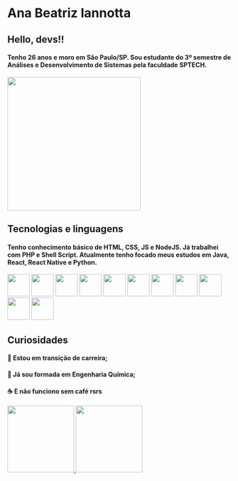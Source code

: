 # Ana Beatriz Iannotta

## Hello, devs!!

#### Tenho 26 anos e moro em São Paulo/SP. Sou estudante do 3º semestre de Análises e Desenvolvimento de Sistemas pela faculdade SPTECH.
<img src="https://i.imgur.com/CzYiNt9.png" height="300px">

## Tecnologias e linguagens

#### Tenho conhecimento básico de HTML, CSS, JS e NodeJS. Já trabalhei com PHP e Shell Script. Atualmente tenho focado meus estudos em Java, React, React Native e Python.
<img src="https://cdn.jsdelivr.net/gh/devicons/devicon/icons/html5/html5-original.svg" height="50px"/>    <img src="https://cdn.jsdelivr.net/gh/devicons/devicon/icons/css3/css3-original.svg" height="50px"/>    <img src="https://cdn.jsdelivr.net/gh/devicons/devicon/icons/javascript/javascript-original.svg" height="50px"/>    <img src="https://cdn.jsdelivr.net/gh/devicons/devicon/icons/nodejs/nodejs-original.svg" height="50px"/>   <img src="https://cdn.jsdelivr.net/gh/devicons/devicon/icons/java/java-original.svg" height="50px"/>   <img src="https://cdn.jsdelivr.net/gh/devicons/devicon/icons/php/php-original.svg" height="50px"/>    <img src="https://cdn.jsdelivr.net/gh/devicons/devicon/icons/react/react-original.svg" height="50px"/>    <img src="https://cdn.jsdelivr.net/gh/devicons/devicon/icons/python/python-original.svg" height="50px"/>   <img src="https://cdn.jsdelivr.net/gh/devicons/devicon/icons/ubuntu/ubuntu-plain.svg" height="50px"/>   <img src="https://cdn.jsdelivr.net/gh/devicons/devicon/icons/mysql/mysql-original.svg" height="50px"/>   <img src="https://cdn.jsdelivr.net/gh/devicons/devicon/icons/github/github-original.svg" height="50px"/>       

## Curiosidades

#### :notebook_with_decorative_cover: Estou em transição de carreira;
#### :microscope: Já sou formada em Engenharia Química; 
#### :coffee: E não funciono sem café rsrs


<div>
<a href="https://github.com/anabeatriziannotta">
<img height="150em" src="https://github-readme-stats.vercel.app/api/top-langs/?username=anabeatriziannotta&layout=compact&langs_count=7&theme=dracula"/>
<img height="150em" src="https://github-readme-stats.vercel.app/api?username=anabeatriziannotta&show_icons=true&theme=dracula&include_all_commits=true&count_private=true"/>
</div>


